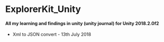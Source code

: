 # ExplorerKit_Unity
#### All my learning and findings in unity (unity journal) for Unity 2018.2.0f2

* Xml to JSON convert - 13th July 2018
